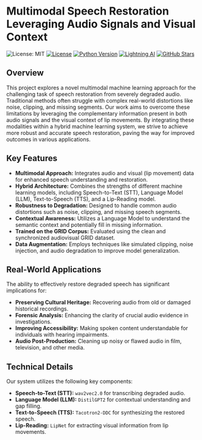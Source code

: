 # Multimodal Speech Restoration Leveraging Audio Signals and Visual Context

![License: MIT](https://img.shields.io/badge/License-MIT-yellow.svg)
[![License](https://img.shields.io/badge/License-MIT-yellow.svg)](https://opensource.org/licenses/MIT)
[![Python Version](https://img.shields.io/badge/Python-3.8+-blue.svg)](https://www.python.org/downloads/)
[![Lightning AI](https://img.shields.io/badge/Lightning_AI-%23ed0059.svg?style=flat-square&logo=lightning&logoColor=white)](https://lightning.ai/)
[![GitHub Stars](https://img.shields.io/github/stars/YOUR_GITHUB_USERNAME/YOUR_REPOSITORY_NAME?style=social)](https://github.com/YOUR_GITHUB_USERNAME/YOUR_REPOSITORY_NAME)


## Overview

This project explores a novel multimodal machine learning approach for the challenging task of speech restoration from severely degraded audio. Traditional methods often struggle with complex real-world distortions like noise, clipping, and missing segments. Our work aims to overcome these limitations by leveraging the complementary information present in both audio signals and the visual context of lip movements. By integrating these modalities within a hybrid machine learning system, we strive to achieve more robust and accurate speech restoration, paving the way for improved outcomes in various applications.

## Key Features

* **Multimodal Approach:** Integrates audio and visual (lip movement) data for enhanced speech understanding and restoration.
* **Hybrid Architecture:** Combines the strengths of different machine learning models, including Speech-to-Text (STT), Language Model (LLM), Text-to-Speech (TTS), and a Lip-Reading model.
* **Robustness to Degradation:** Designed to handle common audio distortions such as noise, clipping, and missing speech segments.
* **Contextual Awareness:** Utilizes a Language Model to understand the semantic context and potentially fill in missing information.
* **Trained on the GRID Corpus:** Evaluated using the clean and synchronized audiovisual GRID dataset.
* **Data Augmentation:** Employs techniques like simulated clipping, noise injection, and audio degradation to improve model generalization.

## Real-World Applications

The ability to effectively restore degraded speech has significant implications for:

* **Preserving Cultural Heritage:** Recovering audio from old or damaged historical recordings.
* **Forensic Analysis:** Enhancing the clarity of crucial audio evidence in investigations.
* **Improving Accessibility:** Making spoken content understandable for individuals with hearing impairments.
* **Audio Post-Production:** Cleaning up noisy or flawed audio in film, television, and other media.

## Technical Details

Our system utilizes the following key components:

* **Speech-to-Text (STT):** `wav2vec2.0` for transcribing degraded audio.
* **Language Model (LLM):** `DistilGPT2` for contextual understanding and gap filling.
* **Text-to-Speech (TTS):** `Tacotron2-DDC` for synthesizing the restored speech.
* **Lip-Reading:** `LipNet` for extracting visual information from lip movements.

